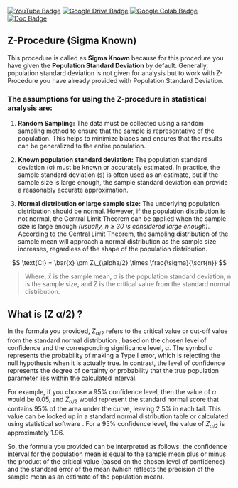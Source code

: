[![YouTube Badge](https://img.shields.io/badge/YouTube-F00?logo=youtube&logoColor=fff&style=for-the-badge)](https://www.youtube.com/watch?v=X52HK2qkiIE&t=6518s)
[![Google Drive Badge](https://img.shields.io/badge/PDF-4285F4?logo=googledrive&logoColor=fff&style=for-the-badge)](https://drive.google.com/file/d/1nskWHtR1ePmrje76k71gdUc2-fcVWvMH/view)
[![Google Colab Badge](https://img.shields.io/badge/Notebook-F9AB00?logo=googlecolab&logoColor=fff&style=for-the-badge)](https://colab.research.google.com/drive/1Dorc5oX43Uh8CbA71KVd4IwfrC6XMeby?usp=sharing)
[![Doc Badge](https://img.shields.io/badge/Read%20the%20Doc-8CA1AF?logo=readme&logoColor=fff&style=for-the-badge)](http://www.stat.yale.edu/Courses/1997-98/101/confint.htm)

## Z-Procedure (Sigma Known)

This procedure is called as **Sigma Known** because for this procedure you have given the **Population Standard Deviation** by default. Generally, population standard deviation is not given for analysis but to work with Z-Procedure you have already provided with Population Standard Deviation.

### **The assumptions for using the Z-procedure in statistical analysis are:**

1. **Random Sampling:** The data must be collected using a random sampling method to ensure that the sample is representative of the population. This helps to minimize biases and ensures that the results can be generalized to the entire population.

2. **Known population standard deviation:** The population standard deviation (σ) must be known or accurately estimated. In practice, the sample standard deviation (s) is often used as an estimate, but if the sample size is large enough, the sample standard deviation can provide a reasonably accurate approximation.

3. **Normal distribution or large sample size:** The underlying population distribution should be normal. However, if the population distribution is not normal, the Central Limit Theorem can be applied when the sample size is large enough _(usually, n ≥ 30 is considered large enough)_. According to the Central Limit Theorem, the sampling distribution of the sample mean will approach a normal distribution as the sample size increases, regardless of the shape of the population distribution.

$$ \text{CI} = \bar{x} \pm Z\_{\alpha/2} \times \frac{\sigma}{\sqrt{n}} $$

> Where, $\bar{x}$ is the sample mean, σ is the population standard deviation, n is the sample size, and Z is the critical value from the standard normal distribution.

## What is (Z α/2) ?

In the formula you provided, $Z_{\alpha/2}$ refers to the critical value or cut-off value from the standard normal distribution , based on the chosen level of confidence and the corresponding significance level, $\alpha$. The symbol $\alpha$ represents the probability of making a Type I error, which is rejecting the null hypothesis when it is actually true. In contrast, the level of confidence represents the degree of certainty or probability that the true population parameter lies within the calculated interval.

For example, if you choose a 95% confidence level, then the value of $\alpha$ would be 0.05, and $Z_{\alpha/2}$ would represent the standard normal score that contains 95% of the area under the curve, leaving 2.5% in each tail. This value can be looked up in a standard normal distribution table or calculated using statistical software . For a 95% confidence level, the value of $Z_{\alpha/2}$ is approximately 1.96.

So, the formula you provided can be interpreted as follows: the confidence interval for the population mean is equal to the sample mean plus or minus the product of the critical value (based on the chosen level of confidence) and the standard error of the mean (which reflects the precision of the sample mean as an estimate of the population mean).
